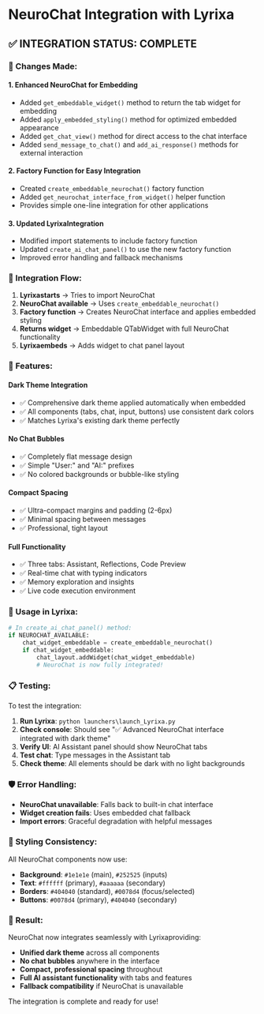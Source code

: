 # NeuroChat Integration with Lyrixa

## ✅ INTEGRATION STATUS: COMPLETE

### 🔧 Changes Made:

#### **1. Enhanced NeuroChat for Embedding**
- Added `get_embeddable_widget()` method to return the tab widget for embedding
- Added `apply_embedded_styling()` method for optimized embedded appearance
- Added `get_chat_view()` method for direct access to the chat interface
- Added `send_message_to_chat()` and `add_ai_response()` methods for external interaction

#### **2. Factory Function for Easy Integration**
- Created `create_embeddable_neurochat()` factory function
- Added `get_neurochat_interface_from_widget()` helper function
- Provides simple one-line integration for other applications

#### **3. Updated LyrixaIntegration**
- Modified import statements to include factory function
- Updated `create_ai_chat_panel()` to use the new factory function
- Improved error handling and fallback mechanisms

### 🎯 Integration Flow:

1. **Lyrixastarts** → Tries to import NeuroChat
2. **NeuroChat available** → Uses `create_embeddable_neurochat()`
3. **Factory function** → Creates NeuroChat interface and applies embedded styling
4. **Returns widget** → Embeddable QTabWidget with full NeuroChat functionality
5. **Lyrixaembeds** → Adds widget to chat panel layout

### 🌟 Features:

#### **Dark Theme Integration**
- ✅ Comprehensive dark theme applied automatically when embedded
- ✅ All components (tabs, chat, input, buttons) use consistent dark colors
- ✅ Matches Lyrixa's existing dark theme perfectly

#### **No Chat Bubbles**
- ✅ Completely flat message design
- ✅ Simple "User:" and "AI:" prefixes
- ✅ No colored backgrounds or bubble-like styling

#### **Compact Spacing**
- ✅ Ultra-compact margins and padding (2-6px)
- ✅ Minimal spacing between messages
- ✅ Professional, tight layout

#### **Full Functionality**
- ✅ Three tabs: Assistant, Reflections, Code Preview
- ✅ Real-time chat with typing indicators
- ✅ Memory exploration and insights
- ✅ Live code execution environment

### 🔗 Usage in Lyrixa:

```python
# In create_ai_chat_panel() method:
if NEUROCHAT_AVAILABLE:
    chat_widget_embeddable = create_embeddable_neurochat()
    if chat_widget_embeddable:
        chat_layout.addWidget(chat_widget_embeddable)
        # NeuroChat is now fully integrated!
```

### 📋 Testing:

To test the integration:

1. **Run Lyrixa**: `python launchers\launch_Lyrixa.py`
2. **Check console**: Should see "✅ Advanced NeuroChat interface integrated with dark theme"
3. **Verify UI**: AI Assistant panel should show NeuroChat tabs
4. **Test chat**: Type messages in the Assistant tab
5. **Check theme**: All elements should be dark with no light backgrounds

### 🛡️ Error Handling:

- **NeuroChat unavailable**: Falls back to built-in chat interface
- **Widget creation fails**: Uses embedded chat fallback
- **Import errors**: Graceful degradation with helpful messages

### 🎨 Styling Consistency:

All NeuroChat components now use:
- **Background**: `#1e1e1e` (main), `#252525` (inputs)
- **Text**: `#ffffff` (primary), `#aaaaaa` (secondary)
- **Borders**: `#404040` (standard), `#0078d4` (focus/selected)
- **Buttons**: `#0078d4` (primary), `#404040` (secondary)

### 🚀 Result:

NeuroChat now integrates seamlessly with Lyrixaproviding:
- **Unified dark theme** across all components
- **No chat bubbles** anywhere in the interface
- **Compact, professional spacing** throughout
- **Full AI assistant functionality** with tabs and features
- **Fallback compatibility** if NeuroChat is unavailable

The integration is complete and ready for use!
